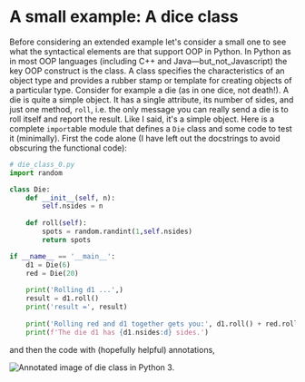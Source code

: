 # A small example: A dice class

Before considering an extended example let's consider a small one to
see what the syntactical elements are that support OOP in Python. In
Python as in most OOP languages (including C++ and
Java—but_not_Javascript) the key OOP construct is the class. A class
specifies the characteristics of an object type and provides a rubber
stamp or template for creating objects of a particular type. Consider
for example a die (as in one dice, not death!). A die is quite a simple
object. It has a single attribute, its number of sides, and just one
method, `roll`, i.e. the only message you can really send a die is to
roll itself and report the result. Like I said, it's a simple object.
Here is a complete `import`able module that defines a `Die` class and
some code to test it (minimally). First the code alone (I have left out
the docstrings to avoid obscuring the functional code):

```python
# die_class_0.py
import random

class Die:
    def __init__(self, n):
        self.nsides = n
        
    def roll(self):
        spots = random.randint(1,self.nsides)
        return spots

if __name__ == '__main__':
    d1 = Die(6)
    red = Die(20)
    
    print('Rolling d1 ...',)
    result = d1.roll()
    print('result =', result)
    
    print('Rolling red and d1 together gets you:', d1.roll() + red.roll())
    print(f'The die d1 has {d1.nsides:d} sides.')
```

and then the code with (hopefully helpful) annotations,

![Annotated image of die class in Python
3.](06_annotated_die_class.png)
